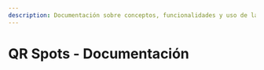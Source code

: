 ```yaml
---
description: Documentación sobre conceptos, funcionalidades y uso de la plataforma
---
```


# QR Spots - Documentación


